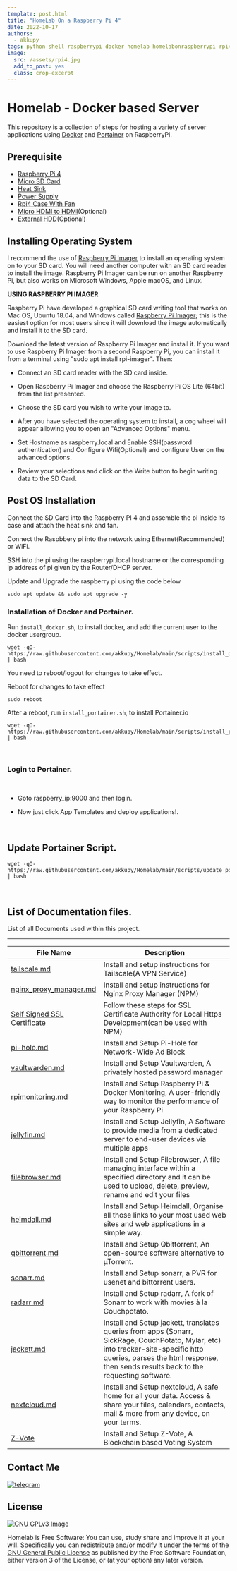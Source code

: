 ```yaml
---
template: post.html
title: "HomeLab On a Raspberry Pi 4"
date: 2022-10-17
authors:
  - akkupy
tags: python shell raspberrypi docker homelab homelabonraspberrypi rpi4 dockercontainers
image:
  src: /assets/rpi4.jpg
  add_to_post: yes
  class: crop-excerpt
---
```



# Homelab - Docker based Server

This repository is a collection of steps for hosting a variety of server applications using [Docker](https://www.docker.com/) and [Portainer](https://github.com/portainer/portainer) on RaspberryPi.

## Prerequisite

* [Raspberry Pi 4](https://robu.in/product/raspberry-pi-4-model-b-with-4-gb-ram/)
* [Micro SD Card](https://www.amazon.in/gp/product/B082WPGKT6)
* [Heat Sink](https://robu.in/product/black-4-in-1-heat-sink-set-aluminum-for-raspberry-pi-4b/)
* [Power Supply](https://www.amazon.in/gp/product/B07XY8F3P7/)
* [Rpi4 Case With Fan](https://www.amazon.in/gp/product/B082ZQSHFZ/)
* [Micro HDMI to HDMI](https://www.amazon.in/gp/product/B08PW6W54V/)(Optional)
* [External HDD](https://www.flipkart.com/wd-1-5-tb-wired-external-hard-disk-drive-hdd/p/itmfcyh2wheuvhbk)(Optional)

## Installing Operating System

I recommend the use of [Raspberry Pi Imager](https://www.raspberrypi.com/software/) to install an operating system on to your SD card. You will need another computer with an SD card reader to install the image. Raspberry Pi Imager can be run on another Raspberry Pi, but also works on Microsoft Windows, Apple macOS, and Linux.

**USING RASPBERRY PI IMAGER**

Raspberry Pi have developed a graphical SD card writing tool that works on Mac OS, Ubuntu 18.04, and Windows called [Raspberry Pi Imager](https://www.raspberrypi.com/software/); this is the easiest option for most users since it will download the image automatically and install it to the SD card.

Download the latest version of Raspberry Pi Imager and install it. If you want to use Raspberry Pi Imager from a second Raspberry Pi, you can install it from a terminal using "sudo apt install rpi-imager". Then:

* Connect an SD card reader with the SD card inside.

* Open Raspberry Pi Imager and choose the Raspberry Pi OS Lite (64bit) from the list presented.

* Choose the SD card you wish to write your image to.

* After you have selected the operating system to install, a cog wheel will appear allowing you to open an "Advanced Options" menu.

* Set Hostname as raspberry.local and Enable SSH(password authentication) and Configure Wifi(Optional) and configure User on the advanced options.

* Review your selections and click on the Write button to begin writing data to the SD Card.

## Post OS Installation

Connect the SD Card into the Raspberry PI 4 and assemble the pi inside its case and attach the heat sink and fan.

Connect the Raspbbery pi into the network using Ethernet(Recommended) or WiFi.

SSH into the pi using the raspberrypi.local hostname or the corresponding ip address of pi given by the Router/DHCP server.

Update and Upgrade the raspberry pi using the code below

```
sudo apt update && sudo apt upgrade -y
```

### Installation of Docker and Portainer.
Run `install_docker.sh`, to install docker, and add the current user to the docker usergroup.

```
wget -qO- https://raw.githubusercontent.com/akkupy/Homelab/main/scripts/install_docker.sh | bash
```
You need to reboot/logout for changes to take effect.
<br>

Reboot for changes to take effect

```
sudo reboot
```

After a reboot, run `install_portainer.sh`, to install Portainer.io

```
wget -qO- https://raw.githubusercontent.com/akkupy/Homelab/main/scripts/install_portainer.sh | bash
```
<br>

### Login to Portainer.

<br>

* Goto raspberry_ip:9000 and then login.

* Now just click App Templates and deploy applications!.

<br>

## Update Portainer Script.

```
wget -qO- https://raw.githubusercontent.com/akkupy/Homelab/main/scripts/update_portainer.sh | bash
```

<br>

## List of Documentation files.


List of all Documents used within this project.

---

| File Name | Description |
| --------- | ----------- |
|[tailscale.md](../posts/tailscale.md)|Install and setup instructions for Tailscale(A VPN Service)|
|[nginx_proxy_manager.md](../posts/nginx_proxy_manager.md)|Install and setup instructions for Nginx Proxy Manager (NPM)|
|[Self Signed SSL Certificate](../posts/self_ssl_cert.md)|Follow these steps for SSL Certificate Authority for Local Https Development(can be used with NPM)|
|[pi-hole.md](../posts/pi-hole.md)|Install and Setup Pi-Hole for Network-Wide Ad Block|
|[vaultwarden.md](../posts/vaultwarden.md)|Install and Setup Vaultwarden, A privately hosted password manager|
|[rpimonitoring.md](../posts/rpimonitoring.md)|Install and Setup Raspberry Pi & Docker Monitoring, A user-friendly way to monitor the performance of your Raspberry Pi|
|[jellyfin.md](../posts/jellyfin.md)|Install and Setup Jellyfin, A Software to provide media from a dedicated server to end-user devices via multiple apps|
|[filebrowser.md](../posts/filebrowser.md)|Install and Setup Filebrowser, A file managing interface within a specified directory and it can be used to upload, delete, preview, rename and edit your files|
|[heimdall.md](../posts/heimdall.md)|Install and Setup Heimdall, Organise all those links to your most used web sites and web applications in a simple way.|
|[qbittorrent.md](../posts/qbittorrent.md)|Install and Setup Qbittorrent, An open-source software alternative to µTorrent.|
|[sonarr.md](../posts/sonarr.md)|Install and Setup sonarr, a PVR for usenet and bittorrent users.|
|[radarr.md](../posts/radarr.md)|Install and Setup radarr, A fork of Sonarr to work with movies à la Couchpotato.|
|[jackett.md](../posts/jackett.md)|Install and Setup jackett, translates queries from apps (Sonarr, SickRage, CouchPotato, Mylar, etc) into tracker-site-specific http queries, parses the html response, then sends results back to the requesting software.|
|[nextcloud.md](../posts/nextcloud.md)|Install and Setup nextcloud, A safe home for all your data. Access & share your files, calendars, contacts, mail & more from any device, on your terms.|
|[Z-Vote](zvote.md)|Install and Setup Z-Vote, A Blockchain based Voting System|




## Contact Me
 [![telegram](https://img.shields.io/badge/Akku-000000?style=for-the-badge&logo=telegram)](https://t.me/akkupy)


## License
[![GNU GPLv3 Image](https://www.gnu.org/graphics/gplv3-127x51.png)](http://www.gnu.org/licenses/gpl-3.0.en.html)  

Homelab is Free Software: You can use, study share and improve it at your
will. Specifically you can redistribute and/or modify it under the terms of the
[GNU General Public License](https://www.gnu.org/licenses/gpl.html) as
published by the Free Software Foundation, either version 3 of the License, or
(at your option) any later version. 


